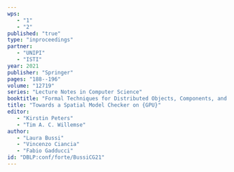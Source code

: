 ```yaml
---
wps: 
   - "1"
   - "2"
published: "true"
type: "inproceedings"
partner: 
   - "UNIPI"
   - "ISTI"
year: 2021
publisher: "Springer"
pages: "188--196"
volume: "12719"
series: "Lecture Notes in Computer Science"
booktitle: "Formal Techniques for Distributed Objects, Components, and Systems - 41st {IFIP} {WG} 6.1 International Conference, {FORTE} 2021, Held as Part of the 16th International Federated Conference on Distributed Computing Techniques, DisCoTec 2021, Valletta, Malta, June 14-18, 2021, Proceedings"
title: "Towards a Spatial Model Checker on {GPU}"
editor: 
   - "Kirstin Peters"
   - "Tim A. C. Willemse"
author: 
   - "Laura Bussi"
   - "Vincenzo Ciancia"
   - "Fabio Gadducci"
id: "DBLP:conf/forte/BussiCG21"
---
```

